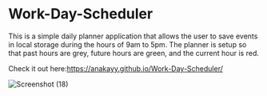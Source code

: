 # Work-Day-Scheduler

This is a simple daily planner application that allows the user to save events in local storage during the hours of 9am to 5pm. The planner is setup so that past hours are grey, future hours are green, and the current hour is red.

Check it out here:https://anakayy.github.io/Work-Day-Scheduler/

![Screenshot (18)](https://user-images.githubusercontent.com/92833780/160254285-647f4d5e-dd86-4aad-9e58-689d8eda7d03.png)
